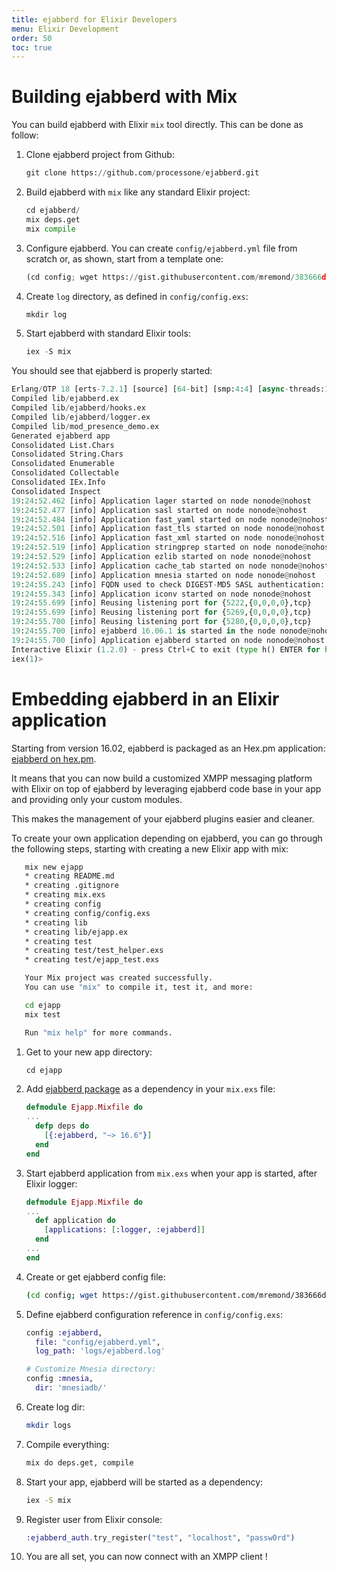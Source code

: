 ```yaml
---
title: ejabberd for Elixir Developers
menu: Elixir Development
order: 50
toc: true
---
```


# Building ejabberd with Mix

You can build ejabberd with Elixir `mix` tool directly. This can be
done as follow:

<!--- Code blocks in lists have indentation of 3 spaces at first ~~~ -->
1. Clone ejabberd project from Github:

    ~~~ python
    git clone https://github.com/processone/ejabberd.git
    ~~~

2. Build ejabberd with `mix` like any standard Elixir project:

    ~~~ python
    cd ejabberd/
    mix deps.get
    mix compile
    ~~~

3. Configure ejabberd. You can create `config/ejabberd.yml` file from scratch or, as shown, start from a template one:

    ~~~ python
    (cd config; wget https://gist.githubusercontent.com/mremond/383666d563025e86adfe/raw/723dfa50c955c112777f3361b4f2067b76a55d7b/ejabberd.yml)
    ~~~

4. Create `log` directory, as defined in `config/config.exs`:

    ~~~ python
    mkdir log
    ~~~

5. Start ejabberd with standard Elixir tools:

    ~~~ python
    iex -S mix
    ~~~

You should see that ejabberd is properly started:

  ~~~ python
  Erlang/OTP 18 [erts-7.2.1] [source] [64-bit] [smp:4:4] [async-threads:10] [hipe] [kernel-poll:false] [dtrace]
  Compiled lib/ejabberd.ex
  Compiled lib/ejabberd/hooks.ex
  Compiled lib/ejabberd/logger.ex
  Compiled lib/mod_presence_demo.ex
  Generated ejabberd app
  Consolidated List.Chars
  Consolidated String.Chars
  Consolidated Enumerable
  Consolidated Collectable
  Consolidated IEx.Info
  Consolidated Inspect
  19:24:52.462 [info] Application lager started on node nonode@nohost
  19:24:52.477 [info] Application sasl started on node nonode@nohost
  19:24:52.484 [info] Application fast_yaml started on node nonode@nohost
  19:24:52.501 [info] Application fast_tls started on node nonode@nohost
  19:24:52.516 [info] Application fast_xml started on node nonode@nohost
  19:24:52.519 [info] Application stringprep started on node nonode@nohost
  19:24:52.529 [info] Application ezlib started on node nonode@nohost
  19:24:52.533 [info] Application cache_tab started on node nonode@nohost
  19:24:52.689 [info] Application mnesia started on node nonode@nohost
  19:24:55.243 [info] FQDN used to check DIGEST-MD5 SASL authentication: MacBook-Pro-de-Mickael
  19:24:55.343 [info] Application iconv started on node nonode@nohost
  19:24:55.699 [info] Reusing listening port for {5222,{0,0,0,0},tcp}
  19:24:55.699 [info] Reusing listening port for {5269,{0,0,0,0},tcp}
  19:24:55.700 [info] Reusing listening port for {5280,{0,0,0,0},tcp}
  19:24:55.700 [info] ejabberd 16.06.1 is started in the node nonode@nohost
  19:24:55.700 [info] Application ejabberd started on node nonode@nohost
  Interactive Elixir (1.2.0) - press Ctrl+C to exit (type h() ENTER for help)
  iex(1)>
  ~~~

# Embedding ejabberd in an Elixir application

Starting from version 16.02, ejabberd is packaged as an Hex.pm
application: [ejabberd on hex.pm](https://hex.pm/packages/ejabberd).

It means that you can now build a customized XMPP messaging
platform with Elixir on top of ejabberd by leveraging ejabberd code
base in your app and providing only your custom modules.

This makes the management of your ejabberd plugins easier and cleaner.

To create your own application depending on ejabberd, you can go
through the following steps, starting with creating a new Elixir app with mix:

   ~~~ bash
      mix new ejapp
      * creating README.md
      * creating .gitignore
      * creating mix.exs
      * creating config
      * creating config/config.exs
      * creating lib
      * creating lib/ejapp.ex
      * creating test
      * creating test/test_helper.exs
      * creating test/ejapp_test.exs

      Your Mix project was created successfully.
      You can use "mix" to compile it, test it, and more:

      cd ejapp
      mix test

      Run "mix help" for more commands.
   ~~~


1. Get to your new app directory:

     ~~~ python
     cd ejapp
     ~~~

1. Add [ejabberd package](https://hex.pm/packages/ejabberd) as a
   dependency in your `mix.exs` file:

     ~~~ elixir
     defmodule Ejapp.Mixfile do
     ...
       defp deps do
         [{:ejabberd, "~> 16.6"}]
       end
     end
     ~~~

1. Start ejabberd application from `mix.exs` when your app is started, after Elixir logger:

     ~~~ elixir
     defmodule Ejapp.Mixfile do
     ...
       def application do
         [applications: [:logger, :ejabberd]]
       end
     ...
     end
     ~~~

1. Create or get ejabberd config file:

     ~~~ bash
     (cd config; wget https://gist.githubusercontent.com/mremond/383666d563025e86adfe/raw/723dfa50c955c112777f3361b4f2067b76a55d7b/ejabberd.yml)
     ~~~

1. Define ejabberd configuration reference in `config/config.exs`:

     ~~~ elixir
     config :ejabberd,
       file: "config/ejabberd.yml",
       log_path: 'logs/ejabberd.log'

     # Customize Mnesia directory:
     config :mnesia,
       dir: 'mnesiadb/'
     ~~~

1. Create log dir:

     ~~~ bash
     mkdir logs
     ~~~

1. Compile everything:

     ~~~ bash
     mix do deps.get, compile
     ~~~

1. Start your app, ejabberd will be started as a dependency:

     ~~~ bash
     iex -S mix
     ~~~

1. Register user from Elixir console:

     ~~~ elixir
     :ejabberd_auth.try_register("test", "localhost", "passw0rd")
     ~~~

1. You are all set, you can now connect with an XMPP client !
